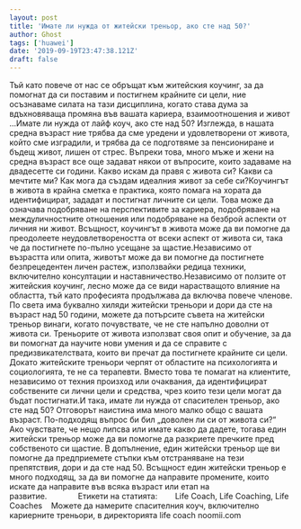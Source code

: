 ```yaml
---
layout: post
title: 'Имате ли нужда от житейски треньор, ако сте над 50?'
author: Ghost
tags: ['huawei']
date: '2019-09-19T23:47:38.121Z'
draft: false
---
```


Тъй като повече от нас се обръщат към житейския коучинг, за да помогнат да си поставим и постигнем крайните си цели, ние осъзнаваме силата на тази дисциплина, когато става дума за вдъхновяваща промяна във вашата кариера, взаимоотношения и живот ...Имате ли нужда от лайф коуч, ако сте над 50? Изглежда, в нашата средна възраст ние трябва да сме уредени и удовлетворени от живота, който сме изградили, и трябва да се подготвяме за пенсиониране и бъдещ живот, лишен от стрес. Въпреки това, много мъже и жени на средна възраст все още задават някои от въпросите, които задаваме на двадесетте си години. Какво искам да правя с живота си? Какви са мечтите ми? Как мога да създам идеалния живот за себе си?Коучингът в живота в крайна сметка е практика, която помага на хората да идентифицират, зададат и постигнат личните си цели. Това може да означава подобряване на перспективите за кариера, подобряване на междуличностните отношения или подобряване на безброй аспекти от личния ни живот. Всъщност, коучингът в живота може да ви помогне да преодолеете неудовлетвореността от всеки аспект от живота си, така че да постигнете по-пълно усещане за щастие.Независимо от възрастта или опита, животът може да ви помогне да постигнете безпрецедентен личен растеж, използвайки редица техники, включително консултации и наставничество.Независимо от ползите от житейския коучинг, лесно може да се види нарастващото влияние на областта, тъй като професията продължава да включва повече членове. По света има буквално хиляди житейски треньори и дори да сте на възраст над 50 години, можете да потърсите съвета на житейски треньор винаги, когато почувствате, че не сте напълно доволни от живота си. Треньорите от живота използват своя опит и обучение, за да ви помогнат да научите нови умения и да се справите с предизвикателствата, които ви пречат да постигнете крайните си цели. Докато житейските треньори черпят от областите на психологията и социологията, те не са терапевти. Вместо това те помагат на клиентите, независимо от техния произход или очаквания, да идентифицират собствените си лични цели и средства, чрез които тези цели могат да бъдат постигнати.И така, имате ли нужда от спасителен треньор, ако сте над 50? Отговорът наистина има много малко общо с вашата възраст. По-подходящ въпрос би бил „доволен ли си от живота си?“ Ако чувствате, че нещо липсва или имате какво да дадете, тогава един житейски треньор може да ви помогне да разкриете пречките пред собственото си щастие. В допълнение, един житейски треньор ще ви помогне да предприемете стъпки към отстраняване на тези препятствия, дори и да сте над 50. Всъщност един житейски треньор е много подходящ, за да ви помогне да направите промените, които искате да направите във всяка възраст или етап на развитие.              Етикети на статията:        Life Coach, Life Coaching, Life Coaches    Можете да намерите спасителния коуч, включително кариерните треньори, в директорията life coach noomii.com
